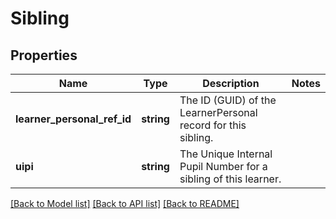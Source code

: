 # Sibling

## Properties
Name | Type | Description | Notes
------------ | ------------- | ------------- | -------------
**learner_personal_ref_id** | **string** | The ID (GUID) of the LearnerPersonal record for this sibling. | 
**uipi** | **string** | The Unique Internal Pupil Number for a sibling of this learner. | 

[[Back to Model list]](../README.md#documentation-for-models) [[Back to API list]](../README.md#documentation-for-api-endpoints) [[Back to README]](../README.md)


